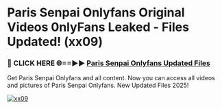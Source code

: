 # Paris Senpai Onlyfans Original Videos 0nlyFans Leaked - Files Updated! (xx09)

<h3>🔴 CLICK HERE 🌐==►► <a href="https://tinyurl.com/ehrbuxhb" rel="nofollow">Paris Senpai Onlyfans Updated Files</a></h3>

Get Paris Senpai Onlyfans and all content. Now you can access all videos and pictures of Paris Senpai Onlyfans. New Updated Files 2025!

[![xx09](https://i.imgur.com/lVYEuWS.gif)](https://tinyurl.com/ehrbuxhb)
